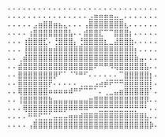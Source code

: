 ⠄⠄⠄⠄⠄⠄⠄⠄⠄⠄⠄⠄⠄⠄⠄⠄⠄⠄⠄⠄⠄⠄⠄⠄⠄⠄⠄⠄⠄⠄
⠄⠄⠄⠄⠄⠄⠄⠄⠄⠄⠄⠄⠄⠄⠄⠄⣠⣶⣶⣶⣶⣤⣀⠄⠄⠄⠄⠄⠄⠄
⠄⠄⠄⠄⠄⣠⣶⣿⣿⣶⣦⣄⠄⠄⠄⢠⣿⣿⣿⣿⣿⣿⣿⣆⠄⠄⠄⠄⠄⠄
⠄⠄⠄⠄⢰⣿⣿⣿⣿⣿⣿⣿⣧⠄⠄⣾⣿⣿⣏⠉⠉⣿⣿⣿⡆⠄⠄⠄⠄⠄
⠄⠄⠄⢰⣿⣿⣿⣏⠄⢘⣿⣿⣿⡄⢘⣿⣿⣿⣿⣆⣀⣼⣿⣿⣷⠄⠄⠄⠄⠄
⠄⠄⠄⢸⣿⣿⣿⣿⣶⣾⣿⣿⣿⣿⣿⣿⣿⣿⣿⣿⣿⣿⣿⣿⣿⡆⠄⠄⠄⠄
⠄⠄⢀⣾⣿⣿⣿⣿⣿⣿⣿⣿⣿⣿⣿⣿⣿⣿⣿⣿⣿⣿⣿⣿⣿⣷⣤⠄⠄⠄
⠄⠄⣾⣿⣿⣿⣿⣿⣿⣿⣿⣿⣿⣿⣿⣿⣿⠟⠛⠛⠻⢿⣿⣿⣿⣿⣿⣧⠄⠄
⠄⠄⣿⣿⣿⣿⣿⣿⣿⡿⠋⠁⠈⠙⠛⠋⠄⠄⠄⠄⠄⠄⠉⣿⣿⣿⣿⣿⡆⠄
⠄⠄⣿⣿⣿⣿⣿⣿⡟⠄⠄⠄⠄⠄⢀⣀⣀⣠⣴⡾⠟⠛⠛⣿⣿⣿⣿⣿⡇⠄
⠄⠄⢿⣿⣿⣿⣿⣿⠶⠶⠶⠶⠾⠛⠋⠉⠉⠁⠄⢀⣀⣤⣶⣿⣿⣿⣿⣿⠁⠄
⠄⠄⢸⣿⣿⣿⣿⣿⣷⣤⣤⣤⣤⣤⣤⣤⣶⣿⣿⣿⣿⣿⣿⣿⣿⣿⣿⡿⠄⠄
⠄⠄⠄⢿⣿⣿⣿⣿⣿⣿⣿⡿⠿⠿⠿⠿⠛⠛⣛⣛⣛⣛⣛⣛⣛⡛⠛⠃⠄⠄
⠄⠄⠄⠄⠛⢛⣋⣉⣁⣤⣤⣤⣶⣶⣾⣿⣿⣿⣿⣿⣿⣿⣿⣿⣿⣿⣿⣧⠄⠄
⠄⠄⠄⠄⢠⣿⣿⣿⣿⣿⣿⣿⣿⣿⣿⣿⣿⣿⣿⣿⣿⣿⣿⣿⣿⣿⣿⣿⡷⠄
